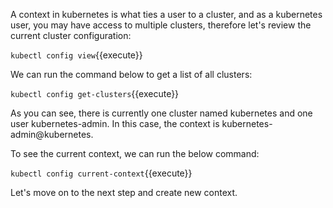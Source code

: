 
A context in kubernetes is what ties a user to a cluster, and as a kubernetes user, you may have access to multiple clusters, therefore let's review the current cluster configuration:

`kubectl config view`{{execute}}

We can run the command below to get a list of all clusters:

`kubectl config get-clusters`{{execute}}

As you can see, there is currently one cluster named kubernetes and one user kubernetes-admin. In this case, the context is kubernetes-admin@kubernetes.

To see the current context, we can run the below command:

`kubectl config current-context`{{execute}}

Let's move on to the next step and create new context.


